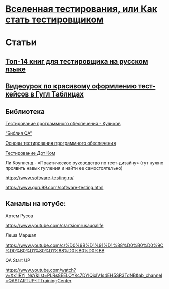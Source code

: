 
# [Вселенная тестирования, или Как стать тестировщиком](/TestingBegin/README.md)


# Статьи 

## [Топ-14 книг для тестировщика на русском языке](https://habr.com/ru/articles/793822/)

## [​​​​​​Видеоурок по красивому оформлению тест-кейсов в Гугл Таблицах](https://www.youtube.com/watch?v=5Zz6n0VctlE)

## Библиотека

[Тестирование программного обеспечения - Куликов](https://svyatoslav.biz/software_testing_book/)

[“Библия QA”](https://vladislaveremeev.gitbook.io/qa_bible)

[Основы тестирования программного обеспечения](/Lib/methodics.pdf)

[Тестирование Дот Ком](/Lib/testirovanie_dot-com.pdf)

Ли Коупленд -  «Практическое руководство по тест-дизайну» (тут нужно проявить навык гугления и найти ее самостоятельно)

https://www.software-testing.ru/

https://www.guru99.com/software-testing.html

## Каналы на ютубе:

Артем Русов

https://www.youtube.com/c/artsiomrusauqalife

Леша Маршал

https://www.youtube.com/c/%D0%9B%D1%91%D1%88%D0%B0%D0%9C%D0%B0%D1%80%D1%88%D0%B0%D0%BB

QA Start UP

https://www.youtube.com/watch?v=Xx1lRYj_NsY&list=PLRs8EELOYKc7DYIQixlV1s4EH5SR3TdNB&ab_channel=QASTARTUP-ITTrainingCenter